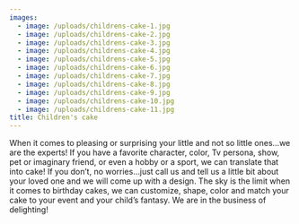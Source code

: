```yaml
---
images:
  - image: /uploads/childrens-cake-1.jpg
  - image: /uploads/childrens-cake-2.jpg
  - image: /uploads/childrens-cake-3.jpg
  - image: /uploads/childrens-cake-4.jpg
  - image: /uploads/childrens-cake-5.jpg
  - image: /uploads/childrens-cake-6.jpg
  - image: /uploads/childrens-cake-7.jpg
  - image: /uploads/childrens-cake-8.jpg
  - image: /uploads/childrens-cake-9.jpg
  - image: /uploads/childrens-cake-10.jpg
  - image: /uploads/childrens-cake-11.jpg
title: Children's cake
---
```


When it comes to pleasing or surprising your little and not so little ones…we are the experts! If you have a favorite character, color, Tv persona, show, pet or imaginary friend, or even a hobby or a sport, we can translate that into cake! If you don’t, no worries…just call us and tell us a little bit about your loved one and we will come up with a design. The sky is the limit when it comes to birthday cakes, we can customize, shape, color and match your cake to your event and your child’s fantasy. We are in the business of delighting!
